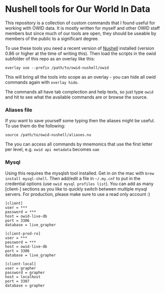 # Nushell tools for Our World In Data

This repository is a collection of custom commands that I found useful for working with OWID data. It is mostly written for myself and other OWID staff members but since much of our tools are open, they should be useable by members of the public to a significant degree.

To use these tools you need a recent version of [Nushell](http://www.nushell.sh/) installed (version 0.86 or higher at the time of writing this). Then load the scripts in the owid subfolder of this repo as an overlay like this:
```
overlay use --prefix /path/to/owid-nushell/owid
```

This will bring all the tools into scope as an overlay - you can hide all owid commands again with `overlay hide`.

The commands all have tab complection and help texts, so just type `owid` and hit <tab> to see what the available commands are or browse the source.

### Aliases file

If you want to save yourself some typing then the aliases might be useful. To use them do the following:

```
source /path/to/owid-nushell/aliases.nu
```

The you can access all commands by mnemonics that use the first letter per level, e.g. `owid api metadata` becomes `oam`

### Mysql

Using this requires the mysqlsh tool installed. Get in on the mac with `brew install mysql-shell`. Then add/edit a file in `~/.my.cnf` to put in the credential options (use `owid mysql profiles list`). You can add as many [client-] sections as you like to quickly switch between multiple mysql servers. For production, please make sure to use a read only account :)

```
[client]
user = ***
password = ***
host = owid-live-db
port = 3306
database = live_grapher

[client-prod-ro]
user = ***
password = ***
host = owid-live-db
port = 3306
database = live_grapher

[client-local]
user = grapher
password = grapher
host = localhost
port = 3307
database = grapher

```
